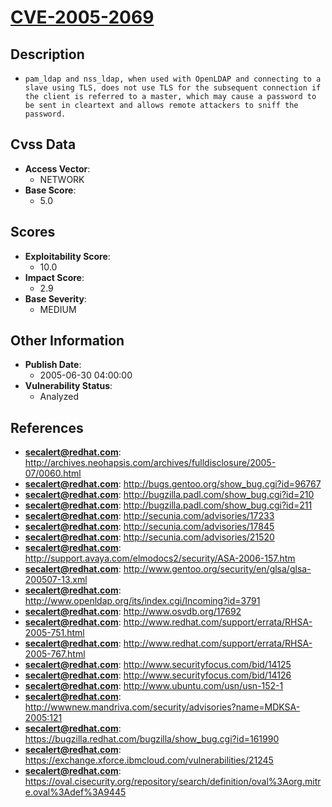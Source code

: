 
# [CVE-2005-2069](https://cve.mitre.org/cgi-bin/cvename.cgi?name=CVE-2005-2069)

## Description

- `pam_ldap and nss_ldap, when used with OpenLDAP and connecting to a slave using TLS, does not use TLS for the subsequent connection if the client is referred to a master, which may cause a password to be sent in cleartext and allows remote attackers to sniff the password.`

## Cvss Data

- **Access Vector**:
  - NETWORK
- **Base Score**:
  - 5.0

## Scores

- **Exploitability Score**:
  - 10.0
- **Impact Score**:
  - 2.9
- **Base Severity**:
  - MEDIUM

## Other Information

- **Publish Date**:
  - 2005-06-30 04:00:00
- **Vulnerability Status**:
  - Analyzed

## References

- **secalert@redhat.com**: http://archives.neohapsis.com/archives/fulldisclosure/2005-07/0060.html
- **secalert@redhat.com**: http://bugs.gentoo.org/show_bug.cgi?id=96767
- **secalert@redhat.com**: http://bugzilla.padl.com/show_bug.cgi?id=210
- **secalert@redhat.com**: http://bugzilla.padl.com/show_bug.cgi?id=211
- **secalert@redhat.com**: http://secunia.com/advisories/17233
- **secalert@redhat.com**: http://secunia.com/advisories/17845
- **secalert@redhat.com**: http://secunia.com/advisories/21520
- **secalert@redhat.com**: http://support.avaya.com/elmodocs2/security/ASA-2006-157.htm
- **secalert@redhat.com**: http://www.gentoo.org/security/en/glsa/glsa-200507-13.xml
- **secalert@redhat.com**: http://www.openldap.org/its/index.cgi/Incoming?id=3791
- **secalert@redhat.com**: http://www.osvdb.org/17692
- **secalert@redhat.com**: http://www.redhat.com/support/errata/RHSA-2005-751.html
- **secalert@redhat.com**: http://www.redhat.com/support/errata/RHSA-2005-767.html
- **secalert@redhat.com**: http://www.securityfocus.com/bid/14125
- **secalert@redhat.com**: http://www.securityfocus.com/bid/14126
- **secalert@redhat.com**: http://www.ubuntu.com/usn/usn-152-1
- **secalert@redhat.com**: http://wwwnew.mandriva.com/security/advisories?name=MDKSA-2005:121
- **secalert@redhat.com**: https://bugzilla.redhat.com/bugzilla/show_bug.cgi?id=161990
- **secalert@redhat.com**: https://exchange.xforce.ibmcloud.com/vulnerabilities/21245
- **secalert@redhat.com**: https://oval.cisecurity.org/repository/search/definition/oval%3Aorg.mitre.oval%3Adef%3A9445
